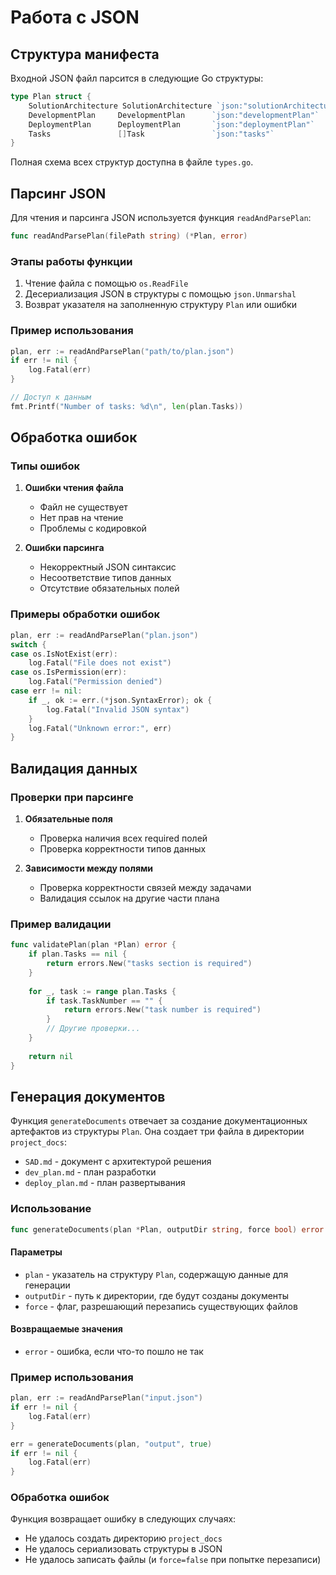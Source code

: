 # Работа с JSON

## Структура манифеста

Входной JSON файл парсится в следующие Go структуры:

```go
type Plan struct {
    SolutionArchitecture SolutionArchitecture `json:"solutionArchitecture"`
    DevelopmentPlan     DevelopmentPlan      `json:"developmentPlan"`
    DeploymentPlan      DeploymentPlan       `json:"deploymentPlan"`
    Tasks               []Task               `json:"tasks"`
}
```

Полная схема всех структур доступна в файле `types.go`.

## Парсинг JSON

Для чтения и парсинга JSON используется функция `readAndParsePlan`:

```go
func readAndParsePlan(filePath string) (*Plan, error)
```

### Этапы работы функции

1. Чтение файла с помощью `os.ReadFile`
2. Десериализация JSON в структуры с помощью `json.Unmarshal`
3. Возврат указателя на заполненную структуру `Plan` или ошибки

### Пример использования

```go
plan, err := readAndParsePlan("path/to/plan.json")
if err != nil {
    log.Fatal(err)
}

// Доступ к данным
fmt.Printf("Number of tasks: %d\n", len(plan.Tasks))
```

## Обработка ошибок

### Типы ошибок

1. **Ошибки чтения файла**
   - Файл не существует
   - Нет прав на чтение
   - Проблемы с кодировкой

2. **Ошибки парсинга**
   - Некорректный JSON синтаксис
   - Несоответствие типов данных
   - Отсутствие обязательных полей

### Примеры обработки ошибок

```go
plan, err := readAndParsePlan("plan.json")
switch {
case os.IsNotExist(err):
    log.Fatal("File does not exist")
case os.IsPermission(err):
    log.Fatal("Permission denied")
case err != nil:
    if _, ok := err.(*json.SyntaxError); ok {
        log.Fatal("Invalid JSON syntax")
    }
    log.Fatal("Unknown error:", err)
}
```

## Валидация данных

### Проверки при парсинге

1. **Обязательные поля**
   - Проверка наличия всех required полей
   - Проверка корректности типов данных

2. **Зависимости между полями**
   - Проверка корректности связей между задачами
   - Валидация ссылок на другие части плана

### Пример валидации

```go
func validatePlan(plan *Plan) error {
    if plan.Tasks == nil {
        return errors.New("tasks section is required")
    }
    
    for _, task := range plan.Tasks {
        if task.TaskNumber == "" {
            return errors.New("task number is required")
        }
        // Другие проверки...
    }
    
    return nil
}
```

## Генерация документов

Функция `generateDocuments` отвечает за создание документационных артефактов из структуры `Plan`. Она создает три файла в директории `project_docs`:

- `SAD.md` - документ с архитектурой решения
- `dev_plan.md` - план разработки
- `deploy_plan.md` - план развертывания

### Использование

```go
func generateDocuments(plan *Plan, outputDir string, force bool) error
```

#### Параметры

- `plan` - указатель на структуру `Plan`, содержащую данные для генерации
- `outputDir` - путь к директории, где будут созданы документы
- `force` - флаг, разрешающий перезапись существующих файлов

#### Возвращаемые значения

- `error` - ошибка, если что-то пошло не так

### Пример использования

```go
plan, err := readAndParsePlan("input.json")
if err != nil {
    log.Fatal(err)
}

err = generateDocuments(plan, "output", true)
if err != nil {
    log.Fatal(err)
}
```

### Обработка ошибок

Функция возвращает ошибку в следующих случаях:
- Не удалось создать директорию `project_docs`
- Не удалось сериализовать структуры в JSON
- Не удалось записать файлы (и `force=false` при попытке перезаписи) 